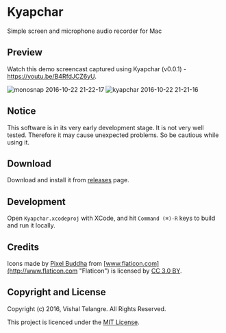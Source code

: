 # Kyapchar

Simple screen and microphone audio recorder for Mac

## Preview

Watch this demo screencast captured using Kyapchar (v0.0.1) - https://youtu.be/B4RfdJCZ6yU.

![monosnap 2016-10-22 21-22-17](https://cloud.githubusercontent.com/assets/876195/19620567/e80b1d9e-989d-11e6-9757-4868b7fdba96.png)
![kyapchar 2016-10-22 21-21-16](https://cloud.githubusercontent.com/assets/876195/19620566/e80986c8-989d-11e6-85f2-2662aad6bfb6.png)


## Notice

This software is in its very early development stage. It is not very well tested. Therefore it may cause unexpected problems.
So be cautious while using it.

## Download

Download and install it from [releases](https://github.com/vishaltelangre/Kyapchar/releases) page.

## Development

Open `Kyapchar.xcodeproj` with XCode, and hit `Command (⌘)-R` keys to build and run it locally.

## Credits

Icons made by [Pixel Buddha](http://www.flaticon.com/authors/pixel-buddha "Pixel Buddha") from [www.flaticon.com](http://www.flaticon.com "Flaticon") is licensed by [CC 3.0 BY](http://creativecommons.org/licenses/by/3.0/ "Creative Commons BY 3.0").

## Copyright and License

Copyright (c) 2016, Vishal Telangre. All Rights Reserved.

This project is licenced under the [MIT License](LICENSE).
